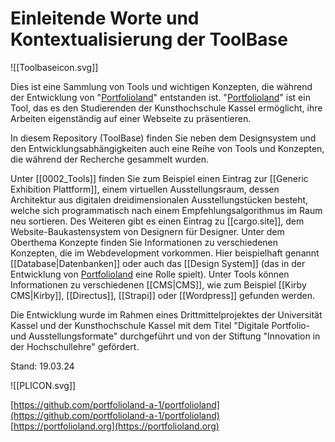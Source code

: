 # Einleitende Worte und Kontextualisierung der ToolBase

![[Toolbaseicon.svg]]

Dies ist eine Sammlung von Tools und wichtigen Konzepten, die während der Entwicklung von "[Portfolioland](https://portfolioland.org)" entstanden ist. "[Portfolioland](https://portfolioland.org)" ist ein Tool, das es den Studierenden der Kunsthochschule Kassel ermöglicht, ihre Arbeiten eigenständig auf einer Webseite zu präsentieren.

In diesem Repository (ToolBase) finden Sie neben dem Designsystem und den Entwicklungsabhängigkeiten auch eine Reihe von Tools und Konzepten, die während der Recherche gesammelt wurden.

Unter [[0002_Tools]] finden Sie zum Beispiel einen Eintrag zur [[Generic Exhibition Plattform]], einem virtuellen Ausstellungsraum, dessen Architektur aus digitalen dreidimensionalen Ausstellungstücken besteht, welche sich programmatisch nach einem Empfehlungsalgorithmus im Raum neu sortieren. 
Des Weiteren gibt es einen Eintrag zu [[cargo.site]], dem Website-Baukastensystem von Designern für Designer. Unter dem Oberthema Konzepte finden Sie Informationen zu verschiedenen Konzepten, die im Webdevelopment vorkommen. Hier beispielhaft genannt [[Database|Datenbanken]] oder auch das [[Design System]] (das in der Entwicklung von [Portfolioland](https://portfolioland.org) eine Rolle spielt).
Unter Tools können Informationen zu verschiedenen [[CMS|CMS]], wie zum Beispiel [[Kirby CMS|Kirby]], [[Directus]], [[Strapi]] oder [[Wordpress]] gefunden werden.  

Die Entwicklung wurde im Rahmen eines Drittmittelprojektes der Universität Kassel und der Kunsthochschule Kassel mit dem Titel "Digitale Portfolio- und Ausstellungsformate" durchgeführt und von der Stiftung "Innovation in der Hochschullehre" gefördert.

Stand: 19.03.24


![[PLICON.svg]]

[https://github.com/portfolioland-a-1/portfolioland](https://github.com/portfolioland-a-1/portfolioland)
[https://portfolioland.org](https://portfolioland.org)
